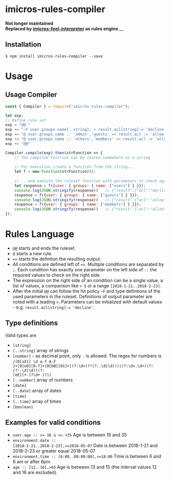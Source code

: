 # imicros-rules-compiler

__Not longer maintained__  
__Replaced by [imicros-feel-interpreter](https://github.com/al66/imicros-feel-interpreter) as rules engine__.__

## Installation
```
$ npm install imicros-rules-compiler --save
```

# Usage
## Usage Compiler
```js
const { Compiler } = require("imicros-rules-compiler");

let exp;
// Define rule set
exp = "@@ "
exp += "~F user.groups.name[..string]; > result.acl[string]:= 'decline'; > result.rule[number]:= 0"
exp += "@ user.groups.name :: 'admin','guests' => result.acl := 'allow'; result.rule := 1"
exp += "@ user.groups.name :: 'others','members' => result.acl := 'allow'; result.rule := 2"
exp += "@@"

Compiler.compile(exp).then(strFunction => {
    // The compiled function can be stored somewhere as a string
    
    // For execution create a function from the string...
    let f = new Function(strFunction)();    
                                           
    // ...and execute the ruleset function with parameters to check against the rules
    let response = f({user: { groups: { name: ["users"] } }});
    console.log(JSON.stringify(response))   // {"result":{"acl":"decline","rule":0}}
    response = f({user: { groups: { name: ["guests"] } }});                                       
    console.log(JSON.stringify(response))   // {"result":{"acl":"allow","rule":1}}
    response = f({user: { groups: { name: ["members"] } }});                                       
    console.log(JSON.stringify(response))   // {"result":{"acl":"allow","rule":2}}                                     
});

```
# Rules Language
- <code>@@</code> starts and ends the ruleset.
- <code>@</code> starts a new rule.
- <code>=></code> starts the defintion the resulting output.
- All conditions are defined left of <code>=></code>. Multiple conditions are separated by <code>;</code>.
Each condition has exactly one parameter on the left side of <code>::</code> the required values to check on the right side.
- The expression on the right side of an condition can be a single value, a list of values, a comparison like <code>> 5</code> or a range <code>[2018-1-21..2018-2-23]</code>.
- After the initial <code>@@</code> can follow the hit policy <code>~F</code> and type defintions of the used parameters in the ruleset. Definitions of output parameter are noted with a leading <code>></code>. Parameters can be initialized with default values - e.g. <code>result.acl[string]:= 'decline'</code>.
## Type definitions
Valid types are
-   <code>[string]</code>
-   <code>[..string]</code> array of strings
-   <code>[number]</code> - as decimal point, only <code>.</code> is allowed. The regex for numbers is <code>/(0[xX][ \d a-f A-F ]+|0[oO][0-7]+|0[bB][01]+|(?:\d+(?!(?:\.\d|\d)))|(?:\d+\.\d+)(?!(?:\.\d|\d))(?: [eE][+-]?\d+ )?)/</code>
-   <code>[..number]</code> array of numbers
-   <code>[date]</code>
-   <code>[..date]</code> array of dates
-   <code>[time]</code>
-   <code>[..time]</code> array of times
-   <code>[boolean]</code>
## Examples for valid conditions
-   <code>user.age :: >= 16 & <= +35</code> Age is between 16 and 35
-   <code>environment.date :: [2018-1-21..2018-2-23],>=2018-05-07</code> Date is between 2018-1-21 and 2018-2-23 or greater equal 2018-05-07
-   <code>environment.time :: [6:00..08:00:00],>=18:00</code> Time is between 6 and 8 am or after 6pm
-   <code>age :: ]12..16[,>65</code> Age is between 13 and 15 (the interval values 12 and 16 are excluded).



